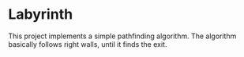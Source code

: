 # Labyrinth
This project implements a simple pathfinding algorithm.
The algorithm basically follows right walls, until it finds the exit.
